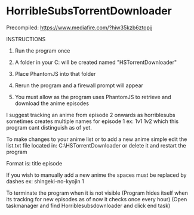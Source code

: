 # HorribleSubsTorrentDownloader

Precompiled: https://www.mediafire.com/?hiw35kzb6ztopjj

INSTRUCTIONS

1. Run the program once

2. A folder in your C: will be created named "HSTorrentDownloader"

3. Place PhantomJS into that folder

4. Rerun the program and a firewall prompt will appear

5. You must allow as the program uses PhantomJS to retrieve and download the anime episodes

I suggest tracking an anime from episode 2 onwards as horriblesubs sometimes creates multiple names for episode 1 ex: 1v1 1v2 which this program cant distinguish as of yet.

To make changes to your anime list or to add a new anime simple edit the list.txt file located in: C:\HSTorrentDownloader or delete it and restart the program

Format is: title episode

If you wish to manually add a new anime the spaces must be replaced by dashes ex: shingeki-no-kyojin 1

To terminate the program when it is not visible (Program hides itself when its tracking for new episodes as of now it checks once every hour) (Open taskmanager and find Horriblesubsdownloader and click end task)

